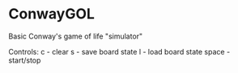 # ConwayGOL
Basic Conway's game of life "simulator"

Controls:
c - clear
s - save board state
l - load board state
space - start/stop